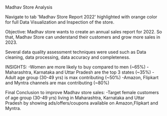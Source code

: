 Madhav Store Analysis

Navigate to tab 'Madhav Store Report 2022' highlighted with orange color for 
full Data Visualization and Inspection of the store.

Objective:
Madhav store wants to create an annual sales report for 2022. 
So that, Madhav Store can understand their customers and grow more sales in 2023.

Several data quality assessment techniques were used such as Data cleaning, 
data processing, data accuracy and completeness.

INSIGHTS:
-Women are more likely to buy compared to men (~65%)
-Maharashtra, Karnataka and Uttar Pradesh are the top 3 states (~35%) 
-Adult age group (30-49 yrs) is max contributing (~50%)
-Amazon, Flipkart and Myntra channels are max contributing (~80%)

Final Conclusion to improve Madhav store sales:
-Target female customers of age group (30-49 yrs) living in 
 Maharashtra, Karnataka and Uttar Pradesh by showing 
 ads/offers/coupons available on Amazon,Flipkart and Myntra.